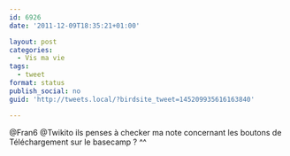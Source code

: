 ```yaml
---
id: 6926
date: '2011-12-09T18:35:21+01:00'

layout: post
categories:
  - Vis ma vie
tags:
  - tweet
format: status
publish_social: no
guid: 'http://tweets.local/?birdsite_tweet=145209935616163840'

---
```


@Fran6 @Twikito ils penses à checker ma note concernant les boutons de Téléchargement sur le basecamp ? ^^